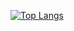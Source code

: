 [![Top Langs](https://github-readme-stats.vercel.app/api/top-langs/?username=bogdanbz93)](https://github.com/anuraghazra/github-readme-stats)
